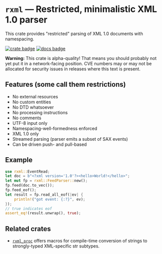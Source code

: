 # `rxml` — Restricted, minimalistic XML 1.0 parser

This crate provides "restricted" parsing of XML 1.0 documents with
namespacing.

[![crate badge](https://img.shields.io/crates/v/rxml.svg)](https://crates.io/crates/rxml) [![docs badge](https://docs.rs/rxml/badge.svg)](https://docs.rs/rxml/)

**Warning:** This crate is alpha-quality! That means you should probably not
yet put it in a network-facing position. CVE numbers may or may not be
allocated for security issues in releases where this text is present.

## Features (some call them restrictions)

* No external resources
* No custom entities
* No DTD whatsoever
* No processing instructions
* No comments
* UTF-8 input only
* Namespacing-well-formedness enforced
* XML 1.0 only
* Streamed parsing (parser emits a subset of SAX events)
* Can be driven push- and pull-based

## Example

```rust
use rxml::EventRead;
let doc = b"<?xml version='1.0'?><hello>World!</hello>";
let mut fp = rxml::FeedParser::new();
fp.feed(doc.to_vec());
fp.feed_eof();
let result = fp.read_all_eof(|ev| {
	println!("got event: {:?}", ev);
});
// true indicates eof
assert_eq!(result.unwrap(), true);
```

## Related crates

- [`rxml_proc`](https://crates.io/crates/rxml_proc) offers macros for compile-time conversion of strings to strongly-typed XML-specific str subtypes.
